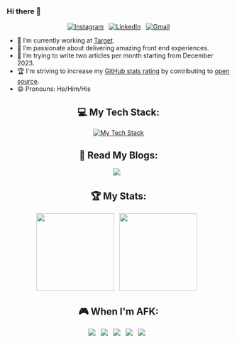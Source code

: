 ### Hi there 👋

<!--
**clewott/clewott** is a ✨ _special_ ✨ repository because its `README.md` (this file) appears on your GitHub profile.

Here are some ideas to get you started:

- 🔭 I’m currently working on ...
- 🌱 I’m currently learning ...
- 👯 I’m looking to collaborate on ...
- 🤔 I’m looking for help with ...
- 💬 Ask me about ...
- 📫 How to reach me: ...
- 😄 Pronouns: ...
- ⚡ Fun fact: ...
-->

<div align="center">

[![Instagram](https://skillicons.dev/icons?i=instagram  )](https://www.instagram.com/clewott) &nbsp;
[![LinkedIn](https://skillicons.dev/icons?i=linkedin)](https://www.linkedin.com/in/clewott/) &nbsp;
[![Gmail](https://skillicons.dev/icons?i=gmail)](mailto:Chris.LewellynOtten@gmail.com?subject=Hello%20Chris,%20From%20Github)

</div>

- 🔭 I’m currently working at [Target](https://www.linkedin.com/company/target/). 
- 🌱 I’m passionate about delivering amazing front end experiences.
- 📝 I’m trying to write two articles per month starting from December 2023.
- 🏆 I'm striving to increase my [GitHub stats rating](#🏆-my-stats) by contributing to [open source](https://opensource.com/resources/what-open-source).
- 😄 Pronouns: He/Him/His

<div align="center">

## 💻 My Tech Stack:

[![My Tech Stack](https://skillicons.dev/icons?i=react,next,js,ts,html,css)](https://skillicons.dev)

## 📖 Read My Blogs:

<p>
    <a target="_blank"href="https://clewott.hashnode.dev/"><img src="https://img.shields.io/badge/Hashnode-2962FF?style=for-the-badge&logo=hashnode&logoColor=white" /></a>&nbsp;&nbsp;
</p>

## 🏆 My Stats:

<p>
    <img height=175 src="https://github-readme-stats.vercel.app/api?username=clewott28&show_icons=true&count_private=true&theme=dark" />&nbsp;&nbsp;
    <img height=175 src="https://github-readme-stats.vercel.app/api/top-langs/?username=clewott&layout=compact&theme=dark" />&nbsp;&nbsp;
</p>  

## 🎮 When I'm AFK:

<p>
    <img src="https://img.shields.io/badge/Playstation%205-003791?style=for-the-badge&logo=playstation-5&logoColor=white" />&nbsp;&nbsp;
    <img src="https://img.shields.io/badge/Switch-E60012?style=for-the-badge&logo=nintendo-switch&logoColor=white" />&nbsp;&nbsp;
    <img src="https://img.shields.io/badge/Netflix-E50914?style=for-the-badge&logo=netflix&logoColor=white" />&nbsp;&nbsp;
    <img src="https://img.shields.io/badge/Hulu-1CE783?style=for-the-badge&logo=hulu&logoColor=white" />&nbsp;&nbsp;
    <img src="https://img.shields.io/badge/Spotify-1ED760?&style=for-the-badge&logo=spotify&logoColor=white" />&nbsp;&nbsp;
</p>
</div>